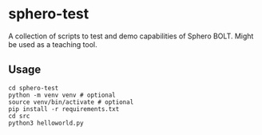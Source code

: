# sphero-test

A collection of scripts to test and demo capabilities of Sphero BOLT. Might be used as a teaching tool.

## Usage

```
cd sphero-test
python -m venv venv # optional
source venv/bin/activate # optional
pip install -r requirements.txt
cd src
python3 helloworld.py
```
